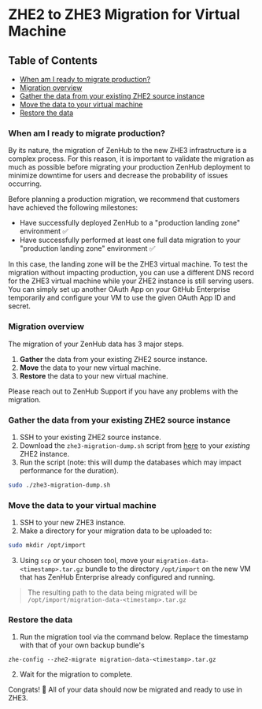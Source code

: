 # ZHE2 to ZHE3 Migration for Virtual Machine

## Table of Contents
- [When am I ready to migrate production?](#when-am-i-ready-to-migrate-production)
- [Migration overview](#migration-overview)
- [Gather the data from your existing ZHE2 source instance](#gather-the-data-from-your-existing-zhe2-source-instance)
- [Move the data to your virtual machine](#move-the-data-to-your-virtual-machine)
- [Restore the data](#restore-the-data)

### When am I ready to migrate production?

By its nature, the migration of ZenHub to the new ZHE3 infrastructure is a complex process. For this reason, it is important to validate the migration as much as possible before migrating your production ZenHub deployment to minimize downtime for users and decrease the probability of issues occurring.

Before planning a production migration, we recommend that customers have achieved the following milestones:
- Have successfully deployed ZenHub to a "production landing zone" environment ✅
- Have successfully performed at least one full data migration to your "production landing zone" environment ✅

In this case, the landing zone will be the ZHE3 virtual machine. To test the migration without impacting production, you can use a different DNS record for the ZHE3 virtual machine while your ZHE2 instance is still serving users. You can simply set up another OAuth App on your GitHub Enterprise temporarily and configure your VM to use the given OAuth App ID and secret.

<!-- TODO: A section on no-downtime testing of migration -->

### Migration overview

The migration of your ZenHub data has 3 major steps.

1. **Gather** the data from your existing ZHE2 source instance.
2. **Move** the data to your new virtual machine.
3. **Restore** the data to your new virtual machine. 

Please reach out to ZenHub Support if you have any problems with the migration.

### Gather the data from your existing ZHE2 source instance

1. SSH to your existing ZHE2 source instance.
2. Download the `zhe3-migration-dump.sh` script from [here](https://github.com/ZenHubHQ/zenhub-enterprise/blob/master/k8s-cluster/zhe3-migration/zhe3-migration-dump.sh) to your _existing_ ZHE2 instance. 
3. Run the script (note: this will dump the databases which may impact performance for the duration).

```bash
sudo ./zhe3-migration-dump.sh
```

### Move the data to your virtual machine

1. SSH to your new ZHE3 instance.
2. Make a directory for your migration data to be uploaded to:
```bash
sudo mkdir /opt/import
```

3. Using `scp` or your chosen tool, move your `migration-data-<timestamp>.tar.gz` bundle to the directory `/opt/import` on the new VM that has ZenHub Enterprise already configured and running. 
> The resulting path to the data being migrated will be `/opt/import/migration-data-<timestamp>.tar.gz`

### Restore the data

1. Run the migration tool via the command below. Replace the timestamp with that of your own backup bundle's
```
zhe-config --zhe2-migrate migration-data-<timestamp>.tar.gz
```

2. Wait for the migration to complete.

Congrats! 🎉 All of your data should now be migrated and ready to use in ZHE3.
